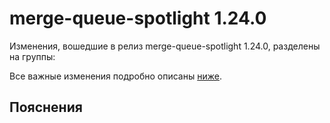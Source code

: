# merge-queue-spotlight 1.24.0

<!-- ЧЕЛОВЕЧЕСКОЕ ВСТУПЛЕНИЕ -->

Изменения, вошедшие в релиз merge-queue-spotlight 1.24.0, разделены на группы:

Все важные изменения подробно описаны [ниже](#Пояснения).

## Пояснения


